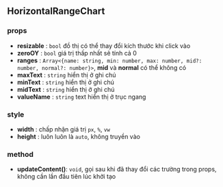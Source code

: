 ## HorizontalRangeChart

### props
* **resizable** : `bool` đồ thị có thể thay đổi kích thước khi click vào
* **zeroOY** : `bool` giá trị thấp nhất sẽ tính cả 0
* **ranges** : `Array<{name: string, min: number, max: number, mid?: number, normal?: number}>`,  **mid** và **normal** có thể không có
* **maxText** : `string` hiển thị ở ghi chú
* **minText** : `string` hiển thị ở ghi chú
* **midText** : `string` hiển thị ở ghi chú
* **valueName** : `string` text hiển thị ở trục ngang

### style

* **width** : chấp nhận giá trị `px`, `%`, `vw` 
* **height** : luôn luôn là `auto`, không truyền vào

### method

* **updateContent()**: `void`, gọi sau khi đã thay đổi các trường trong props, không cần lần đầu tiên lúc khởi tạo 

<script>

    console.log(doc)
</script>